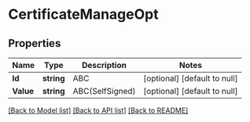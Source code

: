 # CertificateManageOpt

## Properties
Name | Type | Description | Notes
------------ | ------------- | ------------- | -------------
**Id** | **string** | ABC | [optional] [default to null]
**Value** | **string** | ABC(SelfSigned) | [optional] [default to null]

[[Back to Model list]](../README.md#documentation-for-models) [[Back to API list]](../README.md#documentation-for-api-endpoints) [[Back to README]](../README.md)

